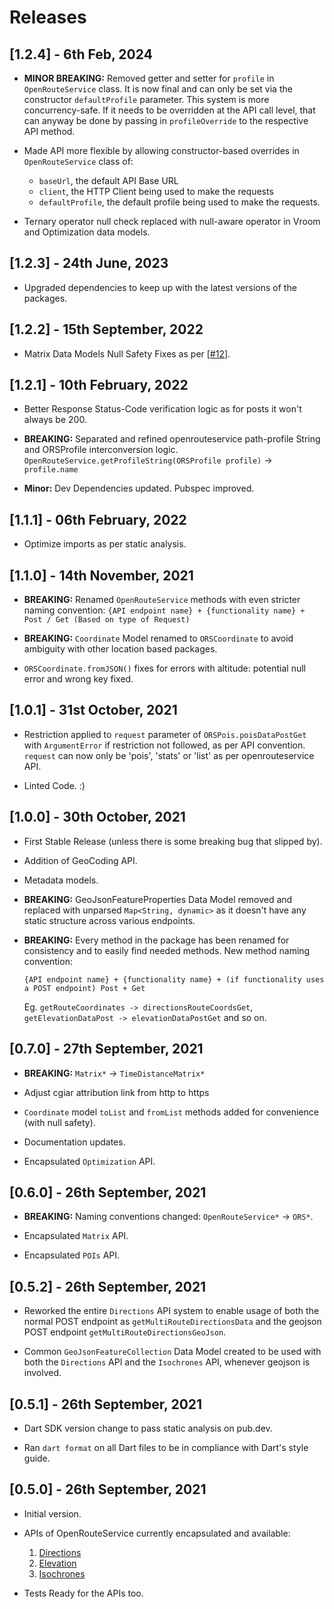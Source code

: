 # Releases

## [1.2.4] - 6th Feb, 2024

- **MINOR BREAKING:** Removed getter and setter for `profile` in `OpenRouteService` class. It is now final and can only be set via the constructor `defaultProfile` parameter. This system is more concurrency-safe. If it needs to be overridden at the API call level, that can anyway be done by passing in `profileOverride` to the respective API method.

- Made API more flexible by allowing constructor-based overrides in `OpenRouteService` class of:
  - `baseUrl`, the default API Base URL
  - `client`, the HTTP Client being used to make the requests
  - `defaultProfile`, the default profile being used to make the requests.

- Ternary operator null check replaced with null-aware operator in Vroom and Optimization data models.

## [1.2.3] - 24th June, 2023

- Upgraded dependencies to keep up with the latest versions of the packages.

## [1.2.2] - 15th September, 2022

- Matrix Data Models Null Safety Fixes as per [[#12](https://github.com/Dhi13man/open_route_service/issues/12)].

## [1.2.1] - 10th February, 2022

- Better Response Status-Code verification logic as for posts it won't always be 200.

- **BREAKING:** Separated and refined openrouteservice path-profile String and ORSProfile interconversion logic.
  `OpenRouteService.getProfileString(ORSProfile profile)` -> `profile.name`

- **Minor:** Dev Dependencies updated. Pubspec improved.

## [1.1.1] - 06th February, 2022

- Optimize imports as per static analysis.

## [1.1.0] - 14th November, 2021

- **BREAKING:** Renamed `OpenRouteService` methods with even stricter naming convention:
    ```{API endpoint name} + {functionality name} + Post / Get (Based on type of Request)```

- **BREAKING:** `Coordinate` Model renamed to `ORSCoordinate` to avoid ambiguity with other location based packages.

- `ORSCoordinate.fromJSON()` fixes for errors with altitude: potential null error and wrong key fixed.

## [1.0.1] - 31st October, 2021

- Restriction applied to `request` parameter of `ORSPois.poisDataPostGet` with `ArgumentError` if restriction not followed, as per API convention. `request` can now only be 'pois', 'stats' or 'list' as per openrouteservice API.

- Linted Code. :)

## [1.0.0] - 30th October, 2021

- First Stable Release (unless there is some breaking bug that slipped by).

- Addition of GeoCoding API.

- Metadata models.

- **BREAKING:** GeoJsonFeatureProperties Data Model removed and replaced with unparsed `Map<String, dynamic>` as it doesn't have any static structure across various endpoints.

- **BREAKING:** Every method in the package has been renamed for consistency and to easily find needed methods. New method naming convention:

  ```{API endpoint name} + {functionality name} + (if functionality uses a POST endpoint) Post + Get```

  Eg. `getRouteCoordinates -> directionsRouteCoordsGet`, `getElevationDataPost -> elevationDataPostGet` and so on.

## [0.7.0] - 27th September, 2021

- **BREAKING:** `Matrix*` -> `TimeDistanceMatrix*`

- Adjust cgiar attribution link from http to https

- `Coordinate` model `toList` and `fromList` methods added for convenience (with null safety).

- Documentation updates.

- Encapsulated `Optimization` API.

## [0.6.0] - 26th September, 2021

- **BREAKING:** Naming conventions changed: `OpenRouteService*` -> `ORS*`.

- Encapsulated `Matrix` API.

- Encapsulated `POIs` API.

## [0.5.2] - 26th September, 2021

- Reworked the entire `Directions` API system to enable usage of both the normal POST endpoint as `getMultiRouteDirectionsData` and the geojson POST endpoint `getMultiRouteDirectionsGeoJson`.

- Common `GeoJsonFeatureCollection` Data Model created to be used with both the `Directions` API and the `Isochrones` API, whenever geojson is involved.

## [0.5.1] - 26th September, 2021

- Dart SDK version change to pass static analysis on pub.dev.

- Ran `dart format` on all Dart files to be in compliance with Dart's style guide.

## [0.5.0] - 26th September, 2021

- Initial version.

- APIs of OpenRouteService currently encapsulated and available:
  1. [Directions](https://openrouteservice.org/dev/#/api-docs/v2/directions/)
  2. [Elevation](https://openrouteservice.org/dev/#/api-docs/elevation/)
  3. [Isochrones](https://openrouteservice.org/dev/#/api-docs/v2/isochrones/)

- Tests Ready for the APIs too.
